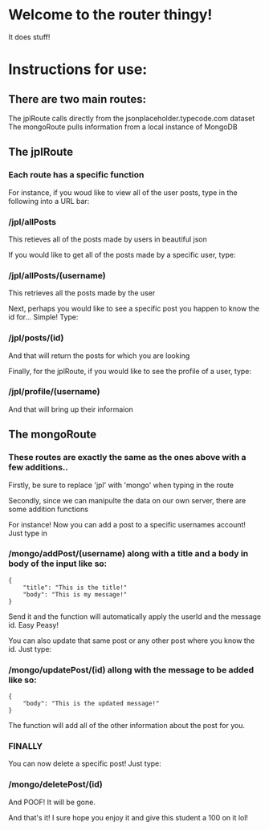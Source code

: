 # Welcome to the router thingy!
It does stuff!

# Instructions for use:
## There are two main routes:
The jplRoute calls directly from the jsonplaceholder.typecode.com dataset
The mongoRoute pulls information from a local instance of MongoDB

## The jplRoute

### Each route has a specific function
For instance, if you woud like to view all of the user posts, type in the following into a URL bar:

### /jpl/allPosts
This retieves all of the posts made by users in beautiful json

If you would like to get all of the posts made by a specific user, type:

### /jpl/allPosts/(username)
This retrieves all the posts made by the user

Next, perhaps you would like to see a specific post you happen to know the id for...
Simple! Type:

### /jpl/posts/(id)
And that will return the posts for which you are looking

Finally, for the jplRoute, if you would like to see the profile of a user, type:

### /jpl/profile/(username)
And that will bring up their informaion

## The mongoRoute

### These routes are exactly the same as the ones above with a few additions..

Firstly, be sure to replace 'jpl' with 'mongo' when typing in the route

Secondly, since we can manipulte the data on our own server, there are some addition functions

For instance! Now you can add a post to a specific usernames account! Just type in

### /mongo/addPost/(username) along with a title and a body in body of the input like so:

```
{
	"title": "This is the title!"
	"body": "This is my message!"
}
```
Send it and the function will automatically apply the userId and the message id. Easy Peasy!

You can also update that same post or any other post where you know the id. Just type:

### /mongo/updatePost/(id) allong with the message to be added like so:
```
{
	"body": "This is the updated message!"
}
```
The function will add all of the other information about the post for you.

### FINALLY
You can now delete a specific post! Just type:

### /mongo/deletePost/(id)
And POOF! It will be gone. 

And that's it! I sure hope you enjoy it and give this student a 100 on it lol!